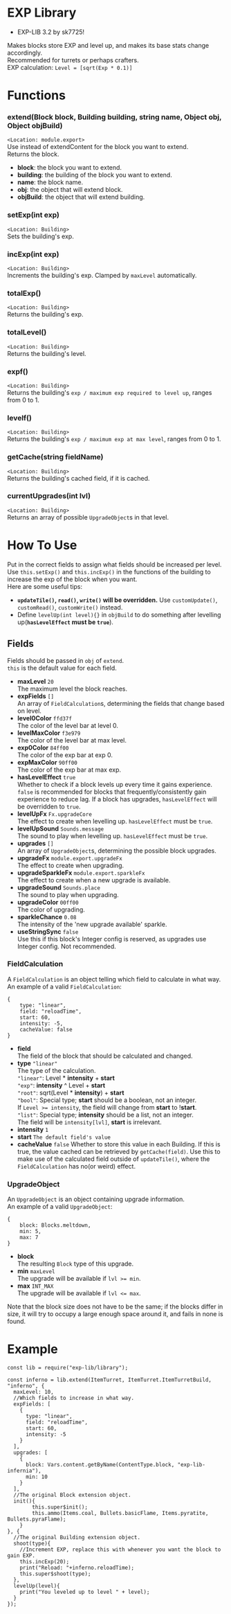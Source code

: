 # EXP Library   

+ EXP-LIB 3.2 by sk7725!    
   
Makes blocks store EXP and level up, and makes its base stats change accordingly.   
Recommended for turrets or perhaps crafters.   
EXP calculation: `Level = [sqrt(Exp * 0.1)]`   

# Functions   

### extend(Block block, Building building, string name, Object obj, Object objBuild)   

`<Location: module.export>`   
Use instead of extendContent for the block you want to extend.   
Returns the block.   

+ **block**: the block you want to extend.   
+ **building**: the building of the block you want to extend.   
+ **name**: the block name.   
+ **obj**: the object that will extend block.   
+ **objBuild**: the object that will extend building.   

### setExp(int exp)   

`<Location: Building>`   
Sets the building's exp.   

### incExp(int exp)   

`<Location: Building>`   
Increments the building's exp. Clamped by `maxLevel` automatically.   

### totalExp()   

`<Location: Building>`   
Returns the building's exp.   

### totalLevel()   

`<Location: Building>`   
Returns the building's level.   

### expf()   

`<Location: Building>`   
Returns the building's `exp / maximum exp required to level up`, ranges from 0 to 1.   

### levelf()   

`<Location: Building>`   
Returns the building's `exp / maximum exp at max level`, ranges from 0 to 1.   

### getCache(string fieldName)   

`<Location: Building>`   
Returns the building's cached field, if it is cached.   

### currentUpgrades(int lvl)   

`<Location: Building>`   
Returns an array of possible `UpgradeObject`s in that level.   


# How To Use   

Put in the correct fields to assign what fields should be increased per level.   
Use `this.setExp()` and `this.incExp()` in the functions of the building to increase the exp of the block when you want.   
Here are some useful tips:   
+ **`updateTile()`, `read()`, `write()` will be overridden.** Use `customUpdate()`, `customRead()`, `customWrite()` instead.   
+ Define `levelUp(int level){}` in `objBuild` to do something after levelling up(**`hasLevelEffect` must be `true`**).   

## Fields   

Fields should be passed in `obj` of `extend`.    
`this` is the default value for each field.   
   
+ **maxLevel** `20`   
The maximum level the block reaches.   
+ **expFields** `[]`   
An array of `FieldCalculation`s, determining the fields that change based on level.   
+ **level0Color** `ffd37f`   
The color of the level bar at level 0.   
+ **levelMaxColor** `f3e979`   
The color of the level bar at max level.   
+ **exp0Color** `84ff00`   
The color of the exp bar at exp 0.   
+ **expMaxColor** `90ff00`   
The color of the exp bar at max exp.   
+ **hasLevelEffect** `true`   
Whether to check if a block levels up every time it gains experience. `false` is recommended for blocks that frequently/consistently gain experience to reduce lag. If a block has upgrades, `hasLevelEffect` will be overridden to `true`.   
+ **levelUpFx** `Fx.upgradeCore`   
The effect to create when levelling up. `hasLevelEffect` must be `true`.   
+ **levelUpSound** `Sounds.message`   
The sound to play when levelling up. `hasLevelEffect` must be `true`.   
+ **upgrades** `[]`   
An array of `UpgradeObject`s, determining the possible block upgrades.   
+ **upgradeFx** `module.export.upgradeFx`   
The effect to create when upgrading.   
+ **upgradeSparkleFx** `module.export.sparkleFx`   
The effect to create when a new upgrade is available.   
+ **upgradeSound** `Sounds.place`   
The sound to play when upgrading.   
+ **upgradeColor** `00ff00`   
The color of upgrading.   
+ **sparkleChance** `0.08`   
The intensity of the 'new upgrade available' sparkle.   
+ **useStringSync** `false`   
Use this if this block's Integer config is reserved, as upgrades use Integer config. Not recommended.   


### FieldCalculation   

A `FieldCalculation` is an object telling which field to calculate in what way.   
An example of a valid `FieldCalculation`:   

```
{
    type: "linear",
    field: "reloadTime",
    start: 60,
    intensity: -5,
    cacheValue: false
}
```

+ **field**   
The field of the block that should be calculated and changed.   
+ **type** `"linear"`   
The type of the calculation.   
`"linear"`: Level \* **intensity** + **start**   
`"exp"`: **intensity** ^ Level + **start**   
`"root"`: sqrt(Level \* **intensity**) + **start**   
`"bool"`: Special type; **start** should be a boolean, not an integer.   
If `Level >= intensity`, the field will change from **start** to !**start**.   
`"list"`: Special type; **intensity** should be a list, not an integer.   
The field will be `intensity[lvl]`, **start** is irrelevant.   
+ **intensity** `1`   
+ **start** `The default field's value`   
+ **cacheValue** `false`
Whether to store this value in each Building. If this is true, the value cached can be retrieved by `getCache(field)`. Use this to make use of the calculated field outside of `updateTile()`, where the `FieldCalculation` has no(or weird) effect.  

### UpgradeObject   

An `UpgradeObject` is an object containing upgrade information.   
An example of a valid `UpgradeObject`:   

```
{
    block: Blocks.meltdown,
    min: 5,
    max: 7
}
```

+ **block**   
The resulting `Block` type of this upgrade.   
+ **min** `maxLevel`   
The upgrade will be available if `lvl >= min`.  
+ **max** `INT_MAX`   
The upgrade will be available if `lvl <= max`.  

Note that the block size does not have to be the same; if the blocks differ in size, it will try to occupy a large enough space around it, and fails in none is found.

# Example   

```
const lib = require("exp-lib/library");

const inferno = lib.extend(ItemTurret, ItemTurret.ItemTurretBuild, "inferno", {
  maxLevel: 10,
  //Which fields to increase in what way.
  expFields: [
    {
      type: "linear",
      field: "reloadTime",
      start: 60,
      intensity: -5
    }
  ],
  upgrades: [
    {
      block: Vars.content.getByName(ContentType.block, "exp-lib-infernia"),
      min: 10
    }
  ],
  //The original Block extension object.
  init(){
		this.super$init();
		this.ammo(Items.coal, Bullets.basicFlame, Items.pyratite, Bullets.pyraFlame);
	}
}, {
  //The original Building extension object.
  shoot(type){
    //Increment EXP, replace this with whenever you want the block to gain EXP.
    this.incExp(20);
    print("Reload: "+inferno.reloadTime);
    this.super$shoot(type);
  },
  levelUp(level){
    print("You leveled up to level " + level);
  }
});
```
